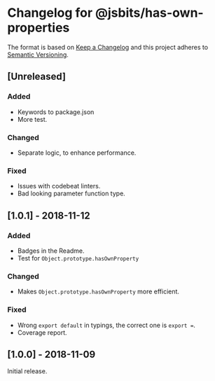 # Changelog for @jsbits/has-own-properties

The format is based on [Keep a Changelog](https://keepachangelog.com/en/1.0.0/) and this project adheres to [Semantic Versioning](https://semver.org/spec/v2.0.0.html).

## \[Unreleased]

### Added

- Keywords to package.json
- More test.

### Changed

- Separate logic, to enhance performance.

### Fixed

- Issues with codebeat linters.
- Bad looking parameter function type.

## \[1.0.1] - 2018-11-12

### Added

- Badges in the Readme.
- Test for `Object.prototype.hasOwnProperty`

### Changed

- Makes `Object.prototype.hasOwnProperty` more efficient.

### Fixed

- Wrong `export default` in typings, the correct one is `export =`.
- Coverage report.

## \[1.0.0] - 2018-11-09

Initial release.
